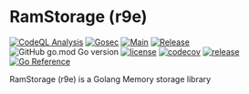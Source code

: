 # RamStorage (r9e)

[![CodeQL Analysis](https://github.com/slashdevops/r9e/actions/workflows/codeql-analysis.yml/badge.svg)](https://github.com/slashdevops/r9e/actions/workflows/codeql-analysis.yml)
[![Gosec](https://github.com/slashdevops/r9e/actions/workflows/gosec.yml/badge.svg)](https://github.com/slashdevops/r9e/actions/workflows/gosec.yml)
[![Main](https://github.com/slashdevops/r9e/actions/workflows/main.yml/badge.svg)](https://github.com/slashdevops/r9e/actions/workflows/main.yml)
[![Release](https://github.com/slashdevops/r9e/actions/workflows/release.yml/badge.svg)](https://github.com/slashdevops/r9e/actions/workflows/release.yml)
![GitHub go.mod Go version](https://img.shields.io/github/go-mod/go-version/slashdevops/r9e?style=plastic)
[![license](https://img.shields.io/github/license/slashdevops/r9e.svg)](https://github.com/slashdevops/r9e/blob/main/LICENSE)
[![codecov](https://codecov.io/gh/slashdevops/r9e/branch/main/graph/badge.svg?token=UNTP5C1P6C)](https://codecov.io/gh/slashdevops/r9e)
[![release](https://img.shields.io/github/release/slashdevops/r9e/all.svg)](https://github.com/slashdevops/r9e/releases)
[![Go Reference](https://pkg.go.dev/badge/github.com/slashdevops/r9e.svg)](https://pkg.go.dev/github.com/slashdevops/r9e)

RamStorage (r9e) is a Golang Memory storage library

